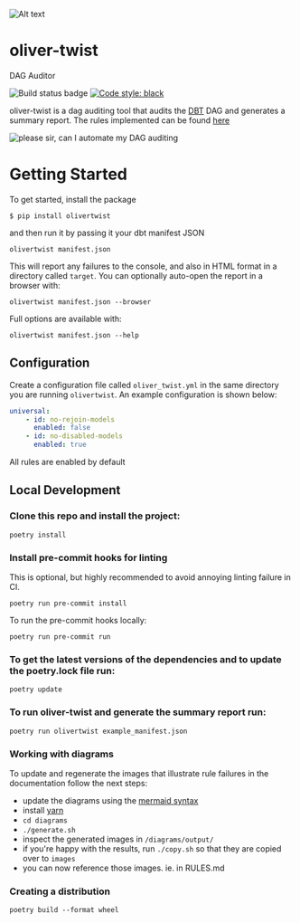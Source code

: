 

![Alt text](https://github.com/autotraderuk/oliver-twist/blob/main/images/oliver_twist_logo.png)
# oliver-twist

DAG Auditor

![Build status badge](https://github.com/autotraderuk/oliver-twist/workflows/CI/badge.svg)
[![Code style: black](https://img.shields.io/badge/code%20style-black-000000.svg)](https://github.com/psf/black)

oliver-twist is a dag auditing tool that audits the [DBT](https://www.getdbt.com/) DAG and generates a summary report. The rules implemented can be found [here](RULES.md)

![please sir, can I automate my DAG auditing](https://github.com/autotraderuk/oliver-twist/blob/main/images/oliver_dag_meme.jpg)

# Getting Started

To get started, install the package

```shell
$ pip install olivertwist
```

and then run it by passing it your dbt manifest JSON

```shell
olivertwist manifest.json
```

This will report any failures to the console, and also in HTML format in a directory called `target`. You can optionally auto-open the report in a browser with:

```shell
olivertwist manifest.json --browser
```

Full options are available with:


```shell
olivertwist manifest.json --help
```

## Configuration

Create a configuration file called `oliver_twist.yml` in the same directory you are running `olivertwist`. An example configuration is shown below:

```yaml
universal:
    - id: no-rejoin-models
      enabled: false
    - id: no-disabled-models
      enabled: true
```

All rules are enabled by default

## Local Development

### Clone this repo and install the project:

`poetry install`

### Install pre-commit hooks for linting

This is optional, but highly recommended to avoid annoying linting failure in CI.

`poetry run pre-commit install`

To run the pre-commit hooks locally:

`poetry run pre-commit run`

### To get the latest versions of the dependencies and to update the poetry.lock file run:

`poetry update`

### To run oliver-twist and generate the summary report run:

`poetry run olivertwist example_manifest.json`

### Working with diagrams
 
To update and regenerate the images that illustrate rule failures in the documentation follow the next steps:
- update the diagrams using the [mermaid syntax](https://mermaid-js.github.io/mermaid/#/)
- install [yarn](https://classic.yarnpkg.com/en/docs/install/)
- `cd diagrams`
- `./generate.sh`
- inspect the generated images in `/diagrams/output/`
- if you're happy with the results, run `./copy.sh` so that they are copied over to `images`
- you can now reference those images. ie. in RULES.md

### Creating a distribution

```poetry build --format wheel```
